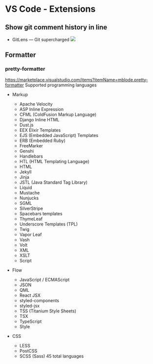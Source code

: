 
# VS Code - Extensions

## Show git comment history in line
* GitLens — Git supercharged
![](https://i.imgur.com/f3zOfQf.png)
    
## Formatter
### pretty-formatter
https://marketplace.visualstudio.com/items?itemName=mblode.pretty-formatter
Supported programming languages
* Markup
    * Apache Velocity
    * ASP Inline Expression
    * CFML (ColdFusion Markup Language)
    * Django Inline HTML
    * Dust.js
    * EEX Elixir Templates
    * EJS (Embedded JavaScript) Templates
    * ERB (Embedded Ruby)
    * FreeMarker
    * Genshi
    * Handlebars
    * HTL (HTML Templating Language)
    * HTML
    * Jekyll
    * Jinja
    * JSTL (Java Standard Tag Library)
    * Liquid
    * Mustache
    * Nunjucks
    * SGML
    * SilverStripe
    * Spacebars templates
    * ThymeLeaf
    * Underscore Templates (TPL)
    * Twig
    * Vapor Leaf
    * Vash
    * Volt
    * XML
    * XSLT
    * Script

* Flow
    * JavaScript / ECMAScript
    * JSON
    * QML
    * React JSX
    * styled-components
    * styled-jsx
    * TSS (Titanium Style Sheets)
    * TSX
    * TypeScript
    * Style

* CSS
    * LESS
    * PostCSS
    * SCSS (Sass)
45 total languages
